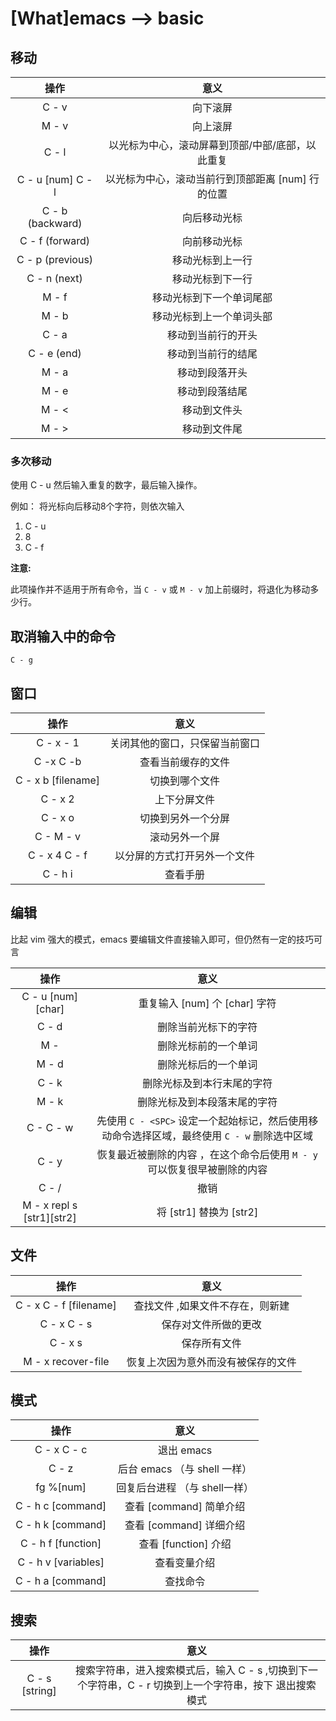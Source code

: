 [What]emacs --> basic
========================

## 移动

| 操作               |   意义      |
| :--:              |   :--:      |
| C - v             | 向下滚屏      |
| M - v             | 向上滚屏      |
| C - l             | 以光标为中心，滚动屏幕到顶部/中部/底部，以此重复 |
| C - u [num] C - l | 以光标为中心，滚动当前行到顶部距离 [num] 行的位置 |
| C - b (backward)  | 向后移动光标 |
| C - f (forward)   | 向前移动光标 |
| C - p (previous)  | 移动光标到上一行 |
| C - n (next)      | 移动光标到下一行 |
| M - f             | 移动光标到下一个单词尾部 |
| M - b             | 移动光标到上一个单词头部 |
| C - a             | 移动到当前行的开头       |
| C - e (end)       | 移动到当前行的结尾       |
| M - a             | 移动到段落开头       |
| M - e             | 移动到段落结尾       |
| M - <             | 移动到文件头        |
| M - >             | 移动到文件尾          |

### 多次移动

使用 C - u 然后输入重复的数字，最后输入操作。

例如： 将光标向后移动8个字符，则依次输入
1. C - u
2. 8
3. C - f

**注意:**

此项操作并不适用于所有命令，当 `C - v` 或 `M - v` 加上前缀时，将退化为移动多少行。

## 取消输入中的命令

`C - g`

## 窗口

| 操作               |   意义      |
| :--:              |   :--:      |
| C - x - 1             | 关闭其他的窗口，只保留当前窗口     |
| C -x C -b             | 查看当前缓存的文件 |
| C - x b [filename]    | 切换到哪个文件 |
| C - x 2               | 上下分屏文件  |
| C - x o               | 切换到另外一个分屏 |
| C - M - v             | 滚动另外一个屏     |
| C - x 4 C - f         | 以分屏的方式打开另外一个文件 |
| C - h i               | 查看手册 |



## 编辑

比起 vim 强大的模式，emacs 要编辑文件直接输入即可，但仍然有一定的技巧可言

| 操作               |   意义      |
| :--:              |   :--:      |
| C - u [num] [char]             | 重复输入 [num] 个 [char] 字符     |
| C - d     | 删除当前光标下的字符 |
| M - <DEL> | 删除光标前的一个单词 |
| M - d     | 删除光标后的一个单词 |
| C - k     | 删除光标及到本行末尾的字符 |
| M - k     | 删除光标及到本段落末尾的字符 |
| C - <SPC> C - w | 先使用 `C - <SPC>` 设定一个起始标记，然后使用移动命令选择区域，最终使用 `C - w` 删除选中区域 |
| C - y     | 恢复最近被删除的内容 ，在这个命令后使用 `M - y` 可以恢复很早被删除的内容 |
| C - /     | 撤销 |
| M - x repl s <Return>[str1]<Return>[str2]<Return> | 将 [str1] 替换为 [str2] |

## 文件

| 操作               |   意义      |
| :--:              |   :--:      |
| C - x C - f  [filename]           | 查找文件 ,如果文件不存在，则新建    |
| C - x C - s | 保存对文件所做的更改 |
| C - x s     | 保存所有文件        |
| M - x recover-file <Return> | 恢复上次因为意外而没有被保存的文件 |

## 模式

| 操作               |   意义      |
| :--:              |   :--:      |
| C - x C - c    | 退出 emacs    |
| C - z           | 后台 emacs （与 shell 一样）|
| fg %[num]       | 回复后台进程 （与 shell一样）|
| C - h c [command] | 查看 [command] 简单介绍 |
| C - h k [command] | 查看 [command] 详细介绍 |
| C - h f [function] | 查看 [function] 介绍 |
| C - h v [variables] | 查看变量介绍 |
| C - h a [command] | 查找命令 |


## 搜索
| 操作               |   意义      |
| :--:              |   :--:      |
| C - s [string] | 搜索字符串，进入搜索模式后，输入 C - s ,切换到下一个字符串，C - r 切换到上一个字符串，按下 <Return> 退出搜索模式 |
